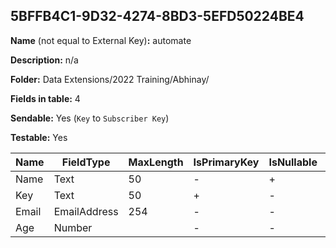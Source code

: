 ## 5BFFB4C1-9D32-4274-8BD3-5EFD50224BE4

**Name** (not equal to External Key)**:** automate

**Description:** n/a

**Folder:** Data Extensions/2022 Training/Abhinay/

**Fields in table:** 4

**Sendable:** Yes (`Key` to `Subscriber Key`)

**Testable:** Yes

| Name | FieldType | MaxLength | IsPrimaryKey | IsNullable | DefaultValue |
| --- | --- | --- | --- | --- | --- |
| Name | Text | 50 | - | + |  |
| Key | Text | 50 | + | - |  |
| Email | EmailAddress | 254 | - | - |  |
| Age | Number |  | - | - |  |
